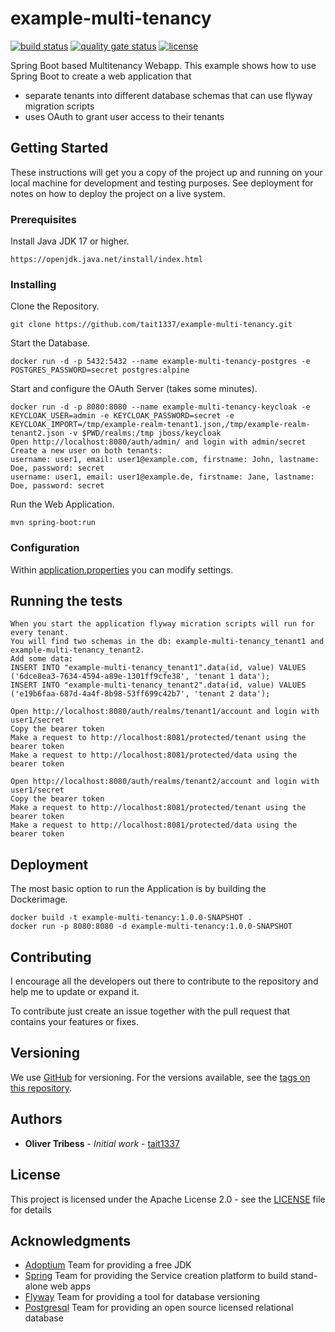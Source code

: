 # example-multi-tenancy
[![build status](https://github.com/Tait1337/example-multi-tenancy/workflows/build/badge.svg)](https://github.com/Tait1337/example-multi-tenancy/actions)
[![quality gate status](https://sonarcloud.io/api/project_badges/measure?project=Tait1337_example-multi-tenancy&metric=alert_status)](https://sonarcloud.io/dashboard?id=Tait1337_example-multi-tenancy)
[![license](https://img.shields.io/github/license/Tait1337/example-multi-tenancy)](LICENSE)

Spring Boot based Multitenancy Webapp.
This example shows how to use Spring Boot to create a web application that
- separate tenants into different database schemas that can use flyway migration scripts
- uses OAuth to grant user access to their tenants

## Getting Started

These instructions will get you a copy of the project up and running on your local machine for development and testing purposes. See deployment for notes on how to deploy the project on a live system.

### Prerequisites

Install Java JDK 17 or higher.
```
https://openjdk.java.net/install/index.html
```

### Installing

Clone the Repository.
```
git clone https://github.com/tait1337/example-multi-tenancy.git
```

Start the Database.
```
docker run -d -p 5432:5432 --name example-multi-tenancy-postgres -e POSTGRES_PASSWORD=secret postgres:alpine
```

Start and configure the OAuth Server (takes some minutes).
```
docker run -d -p 8080:8080 --name example-multi-tenancy-keycloak -e KEYCLOAK_USER=admin -e KEYCLOAK_PASSWORD=secret -e KEYCLOAK_IMPORT=/tmp/example-realm-tenant1.json,/tmp/example-realm-tenant2.json -v $PWD/realms:/tmp jboss/keycloak
Open http://localhost:8080/auth/admin/ and login with admin/secret
Create a new user on both tenants:
username: user1, email: user1@example.com, firstname: John, lastname: Doe, password: secret
username: user1, email: user1@example.de, firstname: Jane, lastname: Doe, password: secret
```

Run the Web Application.
```
mvn spring-boot:run
```

### Configuration

Within [application.properties](src/main/resources/application.properties) you can modify settings.

## Running the tests

```
When you start the application flyway micration scripts will run for every tenant.
You will find two schemas in the db: example-multi-tenancy_tenant1 and example-multi-tenancy_tenant2.
Add some data:
INSERT INTO "example-multi-tenancy_tenant1".data(id, value) VALUES ('6dce8ea3-7634-4594-a89e-1301ff9cfe38', 'tenant 1 data');
INSERT INTO "example-multi-tenancy_tenant2".data(id, value) VALUES ('e19b6faa-687d-4a4f-8b98-53ff699c42b7', 'tenant 2 data');

Open http://localhost:8080/auth/realms/tenant1/account and login with user1/secret
Copy the bearer token
Make a request to http://localhost:8081/protected/tenant using the bearer token
Make a request to http://localhost:8081/protected/data using the bearer token

Open http://localhost:8080/auth/realms/tenant2/account and login with user1/secret
Copy the bearer token
Make a request to http://localhost:8081/protected/tenant using the bearer token
Make a request to http://localhost:8081/protected/data using the bearer token
```

## Deployment

The most basic option to run the Application is by building the Dockerimage.

```
docker build -t example-multi-tenancy:1.0.0-SNAPSHOT .
docker run -p 8080:8080 -d example-multi-tenancy:1.0.0-SNAPSHOT
```

## Contributing

I encourage all the developers out there to contribute to the repository and help me to update or expand it.

To contribute just create an issue together with the pull request that contains your features or fixes.

## Versioning

We use [GitHub](https://github.com/) for versioning. For the versions available, see the [tags on this repository](https://github.com/tait1337/example-multi-tenancy/tags).

## Authors

* **Oliver Tribess** - *Initial work* - [tait1337](https://github.com/tait1337)

## License

This project is licensed under the Apache License 2.0 - see the [LICENSE](LICENSE) file for details

## Acknowledgments

* [Adoptium](https://adoptium.net/) Team for providing a free JDK
* [Spring](https://spring.io/) Team for providing the Service creation platform to build stand-alone web apps
* [Flyway](https://flywaydb.org/) Team for providing a tool for database versioning
* [Postgresql](https://www.postgresql.org/) Team for providing an open source licensed relational database
